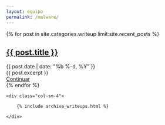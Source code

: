 ```yaml
---
layout: equipo
permalink: /malware/
---
```

<div class="row">
    <div class="col-sm-8">
        <div>
            {% for post in site.categories.writeup limit:site.recent_posts %}
            <div class="row amnesia_post-row">
                <h2 class="amnesia_post-title"><a href="{{ post.url | prepend: site.baseurl }}">{{ post.title }}</a>
                </h2>
                <span class="amnesia_post-date">{{ post.date | date: "%b %-d, %Y" }}</span>
                <div class="amnesia_post-content">
                    {{ post.excerpt }}
                </div>
                <a href="{{ post.url | prepend: site.baseurl }}"><span
                        class="amnesia_post-readmore">Continuar</span></a>
            </div>
            {% endfor %}
        </div>
    </div>

    <div class="col-sm-4">

        {% include archive_writeups.html %}

    </div>
</div>
